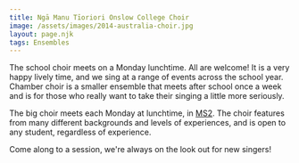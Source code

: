 ```yaml
---
title: Ngā Manu Tīoriori Onslow College Choir
image: /assets/images/2014-australia-choir.jpg
layout: page.njk
tags: Ensembles
---
```

The school choir meets on a Monday lunchtime. All are welcome! It is a very happy lively time, and we sing at a range of events across the school year. Chamber choir is a smaller ensemble that meets after school once a week and is for those who really want to take their singing a little more seriously.


The big choir meets each Monday at lunchtime, in [MS2](/contact#schoolmap). The choir features from many different backgrounds and levels of experiences, and is open to any student, regardless of experience.

Come along to a session, we're always on the look out for new singers!
